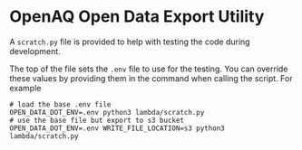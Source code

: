 # OpenAQ Open Data Export Utility

A `scratch.py` file is provided to help with testing the code during development.

The top of the file sets the `.env` file to use for the testing. You can override these values by providing them in the command when calling the script. For example
```shell
# load the base .env file
OPEN_DATA_DOT_ENV=.env python3 lambda/scratch.py
# use the base file but export to s3 bucket
OPEN_DATA_DOT_ENV=.env WRITE_FILE_LOCATION=s3 python3 lambda/scratch.py

```
